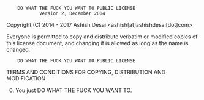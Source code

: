         DO WHAT THE FUCK YOU WANT TO PUBLIC LICENSE
                Version 2, December 2004

Copyright (C) 2014 - 2017 Ashish Desai <ashish[at]ashishdesai[dot]com>

Everyone is permitted to copy and distribute verbatim or modified
copies of this license document, and changing it is allowed as long
as the name is changed.

        DO WHAT THE FUCK YOU WANT TO PUBLIC LICENSE
TERMS AND CONDITIONS FOR COPYING, DISTRIBUTION AND MODIFICATION

0. You just DO WHAT THE FUCK YOU WANT TO.
